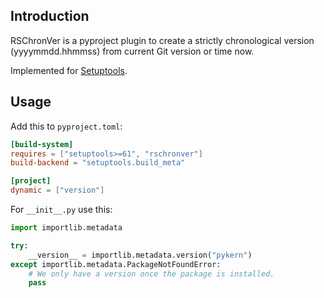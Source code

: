 ## Introduction

RSChronVer is a pyproject plugin to create a strictly chronological
version (yyyymmdd.hhmmss) from current Git version or time now.

Implemented for [Setuptools](https://setuptools.pypa.io/en/latest/userguide/pyproject_config.html).

## Usage

Add this to `pyproject.toml`:

```toml
[build-system]
requires = ["setuptools>=61", "rschronver"]
build-backend = "setuptools.build_meta"

[project]
dynamic = ["version"]
```

For ``__init__.py`` use this:

```py
import importlib.metadata

try:
    __version__ = importlib.metadata.version("pykern")
except importlib.metadata.PackageNotFoundError:
    # We only have a version once the package is installed.
    pass
```
